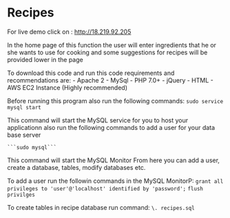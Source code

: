 # Recipes

For live demo click on : http://18.219.92.205

In the home page of this function the user will enter ingredients that he or she wants to use for cooking
and some suggestions for recipes will be provided lower in the page

To download this code and run this code requirements and recommendations are:
	- Apache 2
	- MySql
	- PHP 7.0+
	- jQuery
	- HTML
	- AWS EC2 Instance (Highly recommended)

Before running this program also run the following commands:
	```sudo service mysql start```

This command will start the MySQL service for you to host your applicationn
also run the following commands to add a user for your data base server

	```sudo mysql```

This command will start the MySQL Monitor
From here you can add a user, create a database, tables, modify databases etc.

To add a user run the followin commands in the MySQL MonitorP:
	```grant all privileges to 'user'@'localhost' identified by 'password';```
	```flush privilges```

To create tables in recipe database run command:
	```\. recipes.sql```


